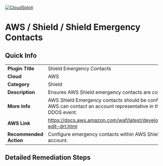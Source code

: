 [![CloudSploit](https://cloudsploit.com/img/logo-new-big-text-100.png "CloudSploit")](https://cloudsploit.com)

# AWS / Shield / Shield Emergency Contacts

## Quick Info

| | |
|-|-|
| **Plugin Title** | Shield Emergency Contacts |
| **Cloud** | AWS |
| **Category** | Shield |
| **Description** | Ensures AWS Shield emergency contacts are configured |
| **More Info** | AWS Shield Emergency contacts should be configured so that AWS can contact an account representative in the event of a DDOS event. |
| **AWS Link** | https://docs.aws.amazon.com/waf/latest/developerguide/ddos-edit-drt.html |
| **Recommended Action** | Configure emergency contacts within AWS Shield for the account. |

## Detailed Remediation Steps




